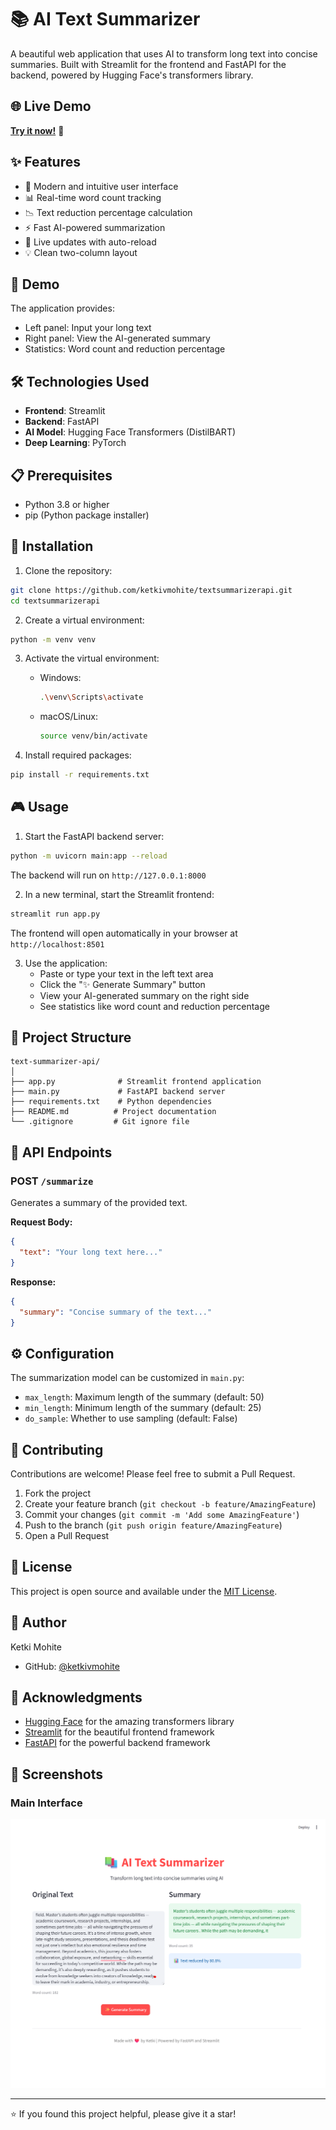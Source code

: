 # 📚 AI Text Summarizer

A beautiful web application that uses AI to transform long text into concise summaries. Built with Streamlit for the frontend and FastAPI for the backend, powered by Hugging Face's transformers library.

## 🌐 Live Demo

**[Try it now!](https://textsummarizerapi.streamlit.app)** 🚀

## ✨ Features

- 🎨 Modern and intuitive user interface
- 📊 Real-time word count tracking
- 📉 Text reduction percentage calculation
- ⚡ Fast AI-powered summarization
- 🔄 Live updates with auto-reload
- 💡 Clean two-column layout

## 🚀 Demo

The application provides:
- Left panel: Input your long text
- Right panel: View the AI-generated summary
- Statistics: Word count and reduction percentage

## 🛠️ Technologies Used

- **Frontend**: Streamlit
- **Backend**: FastAPI
- **AI Model**: Hugging Face Transformers (DistilBART)
- **Deep Learning**: PyTorch

## 📋 Prerequisites

- Python 3.8 or higher
- pip (Python package installer)

## 🔧 Installation

1. Clone the repository:
```bash
git clone https://github.com/ketkivmohite/textsummarizerapi.git
cd textsummarizerapi
```

2. Create a virtual environment:
```bash
python -m venv venv
```

3. Activate the virtual environment:
   - Windows:
     ```bash
     .\venv\Scripts\activate
     ```
   - macOS/Linux:
     ```bash
     source venv/bin/activate
     ```

4. Install required packages:
```bash
pip install -r requirements.txt
```

## 🎮 Usage

1. Start the FastAPI backend server:
```bash
python -m uvicorn main:app --reload
```
The backend will run on `http://127.0.0.1:8000`

2. In a new terminal, start the Streamlit frontend:
```bash
streamlit run app.py
```
The frontend will open automatically in your browser at `http://localhost:8501`

3. Use the application:
   - Paste or type your text in the left text area
   - Click the "✨ Generate Summary" button
   - View your AI-generated summary on the right side
   - See statistics like word count and reduction percentage

## 📁 Project Structure

```
text-summarizer-api/
│
├── app.py              # Streamlit frontend application
├── main.py             # FastAPI backend server
├── requirements.txt    # Python dependencies
├── README.md          # Project documentation
└── .gitignore         # Git ignore file
```

## 🔌 API Endpoints

### POST `/summarize`
Generates a summary of the provided text.

**Request Body:**
```json
{
  "text": "Your long text here..."
}
```

**Response:**
```json
{
  "summary": "Concise summary of the text..."
}
```

## ⚙️ Configuration

The summarization model can be customized in `main.py`:
- `max_length`: Maximum length of the summary (default: 50)
- `min_length`: Minimum length of the summary (default: 25)
- `do_sample`: Whether to use sampling (default: False)

## 🤝 Contributing

Contributions are welcome! Please feel free to submit a Pull Request.

1. Fork the project
2. Create your feature branch (`git checkout -b feature/AmazingFeature`)
3. Commit your changes (`git commit -m 'Add some AmazingFeature'`)
4. Push to the branch (`git push origin feature/AmazingFeature`)
5. Open a Pull Request

## 📝 License

This project is open source and available under the [MIT License](LICENSE).

## 👤 Author

Ketki Mohite
- GitHub: [@ketkivmohite](https://github.com/ketkivmohite)

## 🙏 Acknowledgments

- [Hugging Face](https://huggingface.co/) for the amazing transformers library
- [Streamlit](https://streamlit.io/) for the beautiful frontend framework
- [FastAPI](https://fastapi.tiangolo.com/) for the powerful backend framework

## 📸 Screenshots

### Main Interface
![Text Summarizer UI](screenshot.png)

---

⭐ If you found this project helpful, please give it a star!
